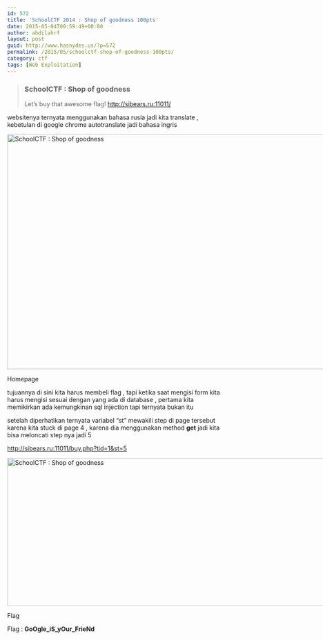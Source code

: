 ```yaml
---
id: 572
title: 'SchoolCTF 2014 : Shop of goodness 100pts'
date: 2015-05-04T00:59:49+00:00
author: abdilahrf
layout: post
guid: http://www.hasnydes.us/?p=572
permalink: /2015/05/schoolctf-shop-of-goodness-100pts/
category: ctf
tags: [Web Exploitation]
---
```

> ### SchoolCTF : Shop of goodness
> 
> Let&#8217;s buy that awesome flag! http://sibears.ru:11011/

<!--more-->

websitenya ternyata menggunakan bahasa rusia jadi kita translate , kebetulan di google chrome autotranslate jadi bahasa ingris

<div id="attachment_573" style="width: 1009px" class="wp-caption aligncenter">
  <a href="http://abdilahrf.github.io/images/2015/05/home.png"><img class="size-full wp-image-573" src="http://abdilahrf.github.io/images/2015/05/home.png" alt="SchoolCTF : Shop of goodness" width="999" height="545" /></a>
  
  <p class="wp-caption-text">
    Homepage
  </p>
</div>

tujuannya di sini kita harus membeli flag , tapi ketika saat mengisi form kita harus mengisi sesuai dengan yang ada di database , pertama kita memikirkan ada kemungkinan sql injection tapi ternyata bukan itu

setelah diperhatikan ternyata variabel &#8220;st&#8221; mewakili step di page tersebut karena kita stuck di page 4 , karena dia menggunakan method **get** jadi kita bisa meloncati step nya jadi 5

http://sibears.ru:11011/buy.php?tid=1&st=5

<div id="attachment_574" style="width: 1007px" class="wp-caption aligncenter">
  <a href="http://abdilahrf.github.io/images/2015/05/flag5.png"><img class="size-full wp-image-574" src="http://abdilahrf.github.io/images/2015/05/flag5.png" alt="SchoolCTF : Shop of goodness" width="997" height="343" /></a>
  
  <p class="wp-caption-text">
    Flag
  </p>
</div>

Flag : **GoOgle\_iS\_yOur_FrieNd**
